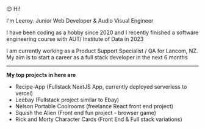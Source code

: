 😊 Hi!

I'm Leeroy. Junior Web Developer & Audio Visual Engineer

I have been coding as a hobby since 2020 and I recently finished a software engineering course with AUT/ Institute of Data in 2023

I am currently working as a Product Support Specialist / QA for Lancom, NZ. My aim is to start a career as a full stack developer in the next 6 months
***

**My top projects in here are**
* Recipe-App (Fullstack NextJS App, currently deployed serverless to vercel)
* Leebay (Fullstack project similar to Ebay)
* Nelson Portable Coolrooms (freelance React front end project)
* Squish the Alien (Front end fun project - browser game)
* Rick and Morty Character Cards (Front End & Full stack variations)



